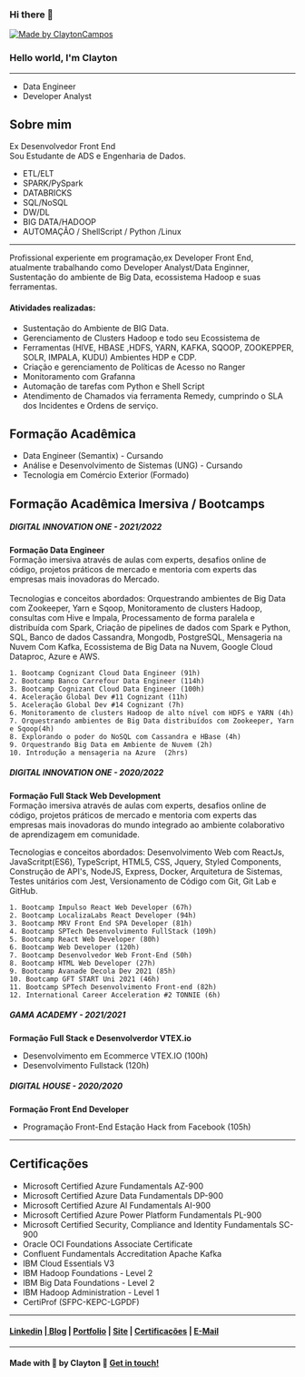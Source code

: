 ### Hi there 👋

  <a href="https://www.linkedin.com/in/claytoncampos">
    <img alt="Made by ClaytonCampos" src="https://img.shields.io/badge/made%20by-ClaytonCampos-%2304D361">
  </a>

### Hello world, I'm Clayton

---

- Data Engineer
- Developer Analyst

## Sobre mim

Ex Desenvolvedor Front End</br>
Sou Estudante de ADS e Engenharia de Dados.

- ETL/ELT
- SPARK/PySpark
- DATABRICKS
- SQL/NoSQL
- DW/DL
- BIG DATA/HADOOP
- AUTOMAÇÂO / ShellScript / Python /Linux

---

Profissional experiente em programação,ex Developer Front End, atualmente trabalhando como Developer Analyst/Data Enginner, Sustentação do ambiente de Big Data, ecossistema Hadoop e suas ferramentas.</br>

#### Atividades realizadas:

- Sustentação do Ambiente de BIG Data.
- Gerenciamento de Clusters Hadoop e todo seu Ecossistema de
- Ferramentas (HIVE, HBASE ,HDFS, YARN, KAFKA, SQOOP, ZOOKEPPER, SOLR, IMPALA, KUDU) Ambientes HDP e CDP.
- Criação e gerenciamento de Políticas de Acesso no Ranger
- Monitoramento com Grafanna
- Automação de tarefas com Python e Shell Script
- Atendimento de Chamados via ferramenta Remedy, cumprindo o SLA dos Incidentes e Ordens de serviço.

## Formação Acadêmica

- Data Engineer (Semantix) - Cursando
- Análise e Desenvolvimento de Sistemas (UNG) - Cursando
- Tecnologia em Comércio Exterior (Formado)

## Formação Acadêmica Imersiva / Bootcamps

##### DIGITAL INNOVATION ONE - 2021/2022

<b>Formação Data Engineer </b></br>
Formação imersiva através de aulas com experts, desafios online de código, projetos práticos de mercado e mentoria com experts das empresas mais inovadoras do Mercado.</br></br>
Tecnologias e conceitos abordados:
Orquestrando ambientes de Big Data com Zookeeper, Yarn e Sqoop, Monitoramento de clusters Hadoop, consultas com Hive e Impala, Processamento de forma paralela e distribuída com Spark, Criação de pipelines de dados com Spark e Python, SQL, Banco de dados Cassandra, Mongodb, PostgreSQL, Mensageria na Nuvem Com Kafka, Ecossistema de Big Data na Nuvem, Google Cloud Dataproc, Azure e AWS.

    1. Bootcamp Cognizant Cloud Data Engineer (91h)
    2. Bootcamp Banco Carrefour Data Engineer (114h)
    3. Bootcamp Cognizant Cloud Data Engineer (100h)
    4. Aceleração Global Dev #11 Cognizant (11h)
    5. Aceleração Global Dev #14 Cognizant (7h)
    6. Monitoramento de clusters Hadoop de alto nível com HDFS e YARN (4h)
    7. Orquestrando ambientes de Big Data distribuídos com Zookeeper, Yarn e Sqoop(4h)
    8. Explorando o poder do NoSQL com Cassandra e HBase (4h)
    9. Orquestrando Big Data em Ambiente de Nuvem (2h)
    10. Introdução a mensageria na Azure  (2hrs)

##### DIGITAL INNOVATION ONE - 2020/2022

<b>Formação Full Stack Web Development</b></br>
Formação imersiva através de aulas com experts, desafios online de código, projetos práticos de mercado e mentoria com experts das empresas mais inovadoras do mundo integrado ao ambiente colaborativo de aprendizagem em comunidade.

Tecnologias e conceitos abordados:
Desenvolvimento Web com ReactJs, JavaScritpt(ES6), TypeScript, HTML5, CSS, Jquery, Styled Components, Construção de API's, NodeJS, Express, Docker, Arquitetura de Sistemas, Testes unitários com Jest, Versionamento de Código com Git, Git Lab e GitHub.

    1. Bootcamp Impulso React Web Developer (67h)
    2. Bootcamp LocalizaLabs React Developer (94h)
    3. Bootcamp MRV Front End SPA Developer (81h)
    4. Bootcamp SPTech Desenvolvimento FullStack (109h)
    5. Bootcamp React Web Developer (80h)
    6. Bootcamp Web Developer (120h)
    7. Bootcamp Desenvolvedor Web Front-End (50h)
    8. Bootcamp HTML Web Developer (27h)
    9. Bootcamp Avanade Decola Dev 2021 (85h)
    10. Bootcamp GFT START Uni 2021 (46h)
    11. Bootcamp SPTech Desenvolvimento Front-end (82h)
    12. International Career Acceleration #2 TONNIE (6h)

##### GAMA ACADEMY - 2021/2021

<b>Formação Full Stack e Desenvolverdor VTEX.io </b>

- Desenvolvimento em Ecommerce VTEX.IO (100h)
- Desenvolvimento Fullstack (120h)

##### DIGITAL HOUSE - 2020/2020

<b>Formação Front End Developer </b>

- Programação Front-End Estação Hack from Facebook (105h)

---

## Certificações

- Microsoft Certified Azure Fundamentals AZ-900
- Microsoft Certified Azure Data Fundamentals DP-900
- Microsoft Certified Azure AI Fundamentals AI-900
- Microsoft Certified Azure Power Platform Fundamentals PL-900
- Microsoft Certified Security, Compliance and Identity Fundamentals SC-900
- Oracle OCI Foundations Associate Certificate
- Confluent Fundamentals Accreditation Apache Kafka
- IBM Cloud Essentials V3
- IBM Hadoop Foundations - Level 2
- IBM Big Data Foundations - Level 2
- IBM Hadoop Administration - Level 1
- CertiProf (SFPC-KEPC-LGPDF)

---

#### [Linkedin](https://www.linkedin.com/in/claytoncampos) |[ Blog](https://simple-blog-nextjs.claytoncampos.vercel.app/) | [Portfolio](https://claytoncampos.netlify.app/) | [Site](https://claytoncampos.netlify.app/) | [Certificações](https://www.credly.com/users/clayton-campos) | [E-Mail](mailto:clayton.almeida.campos@gmail.com)

---

#### Made with 💜 by Clayton :wave: [Get in touch!](https://www.linkedin.com/in/claytoncampos)

<!--
**claytoncampos/claytoncampos** is a ✨ _special_ ✨ repository because its `README.md` (this file) appears on your GitHub profile.

Here are some ideas to get you started:

- 🔭 I’m currently working on ...
- 🌱 I’m currently learning ...
- 👯 I’m looking to collaborate on ...
- 🤔 I’m looking for help with ...
- 💬 Ask me about ...
- 📫 How to reach me: ...
- 😄 Pronouns: ...
- ⚡ Fun fact: ...
-->
